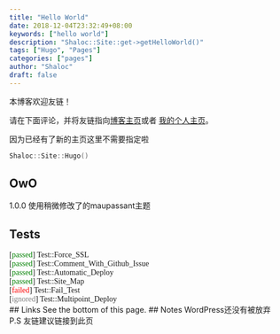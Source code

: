 ```yaml
---
title: "Hello World"
date: 2018-12-04T23:32:49+08:00
keywords: ["hello world"]
description: "Shaloc::Site::get->getHelloWorld()"
tags: ["Hugo", "Pages"]
categories: ["pages"]
author: "Shaloc"
draft: false
---
```

<link rel="stylesheet" href="/bwbox.css">

<div class="box box-tip">
<i class="bwicon-tip"> </i>
<p>本博客欢迎友链！</p>
请在下面评论，并将友链指向<a href="https://blog.shaloc.site" target="_blank">博客主页</a>或者
<a href="https://www.shaloc.site" target="_blank">我的个人主页</a>。
</div>


因为已经有了新的主页这里不需要指定啦

```cpp
Shaloc::Site::Hugo()
```
<!--more-->
## OwO
1.0.0 使用稍微修改了的maupassant主题
## Tests
<font face='Consolas'>
[<font color='green'>passed</font>] Test::Force_SSL <br/>
[<font color='green'>passed</font>] Test::Comment_With_Github_Issue <br/>
[<font color='green'>passed</font>] Test::Automatic_Deploy <br/>
[<font color='green'>passed</font>] Test::Site_Map <br/>
[<font color='red'>failed</font>] Test::Fail_Test <br/>
[<font color='gray'>ignored</font>] Test::Multipoint_Deploy <br/></font>
## Links
See the bottom of this page.
## Notes
WordPress还没有被放弃<br/>
P.S 友链建议链接到此页
